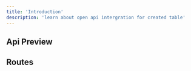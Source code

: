 ```yaml
---
title: 'Introduction'
description: 'learn about open api intergration for created table'
---
```


## Api Preview

## Routes
